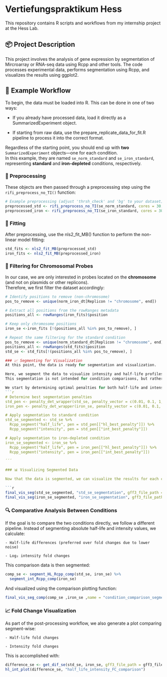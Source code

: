 # Vertiefungspraktikum Hess

This repository contains R scripts and workflows from my internship project at the Hess Lab.

## 📦 Project Description

This project involves the analysis of gene expression by segmentation of Mircroarray or RNA-seq data using Rcpp and other tools.
The code processes experimental data, performs segmentation using Rcpp, and visualizes the results using ggplot2.

## 🔁 Example Workflow
To begin, the data must be loaded into R. This can be done in one of two ways:

   - If you already have processed data, load it directly as a SummarizedExperiment object.

   - If starting from raw data, use the prepare_replicate_data_for_fit.R pipeline to process it into the correct format.


Regardless of the starting point, you should end up with **two** `SummarizedExperiment` objects—one for each condition.  
In this example, they are named `se_norm_standard` and `se_iron_standard`, representing **standard** and **iron-depleted** conditions, respectively.

### 🧼 Preprocessing

These objects are then passed through a preprocessing step using the `rifi_preprocess_no_TI()` function:

```r
# Example preprocessing (adjust 'thrsh_check' and 'bg' to your dataset)
preprocessed_std <- rifi_preprocess_no_TI(se_norm_standard, cores = 30, thrsh_check = 850, bg = 2500)
preprocessed_iron <- rifi_preprocess_no_TI(se_iron_standard, cores = 30, thrsh_check = 850, bg = 2500)
```

### 🔬 Fitting
After preprocessing, use the nls2_fit_MB() function to perform the non-linear model fitting:

```r
std_fits <- nls2_fit_MB(preprocessed_std)
iron_fits <- nls2_fit_MB(preprocessed_iron)
```

### 🧹 Filtering for Chromosomal Probes

In our case, we are only interested in probes located on the **chromosome** (and not on plasmids or other replicons).  
Therefore, we first filter the dataset accordingly:

```r
# Identify positions to remove (non-chromosome)
pos_to_remove <- unique(norm_iron_dt[Replicon != "chromosome", end])

# Extract all positions from the rowRanges metadata
positions_all <- rowRanges(iron_fits)$position

# Keep only chromosome positions
iron_se <-iron_fits [!(positions_all %in% pos_to_remove), ]

# Repeat the same filtering for the standard condition
pos_to_remove <- unique(norm_standard_dt[Replicon != "chromosome", end])
positions_all <- rowRanges(std_fits)$position
std_se <- std_fits[!(positions_all %in% pos_to_remove), ]

### 📈 Segmenting for Visualization
At this point, the data is ready for segmentation and visualization.

Here, we segment the data to visualize intensity and half-life profiles.
This segmentation is not intended for condition comparisons, but rather for generating interpretable visual segments.

We start by determining optimal penalties for both half-life and intensity using penalty_det_wrapper(), and then apply the segmentation:
```r
# Determine best segmentation penalties
std_pen <- penalty_det_wrapper(std_se, penalty_vector = c(0.01, 0.1, 1, 2, 5, 10, 20, 30, 50))
iron_pen <- penalty_det_wrapper(iron_se, penalty_vector = c(0.01, 0.1, 1, 2, 5, 10, 20, 30, 50))

# Apply segmentation to standard condition
std_se_segmented <- std_se %>%
  Rcpp_segment("half_life", pen = std_pen[["hl_best_penalty"]]) %>%
  Rcpp_segment("intensity", pen = std_pen[["int_best_penalty"]])

# Apply segmentation to iron-depleted condition
iron_se_segmented <- iron_se %>%
  Rcpp_segment("half_life", pen = iron_pen[["hl_best_penalty"]]) %>%
  Rcpp_segment("intensity", pen = iron_pen[["int_best_penalty"]])

´´´

### 📊 Visualizing Segmented Data

Now that the data is segmented, we can visualize the results for each condition using the final_vis_seg() function:

```r
final_vis_seg(std_se_segmented, "std_se_segmentation", gff3_file_path = gff3_file_path)
final_vis_seg(iron_se_segmented, "iron_se_segmentation", gff3_file_path = gff3_file_path)
```
### 🔍 Comparative Analysis Between Conditions

If the goal is to compare the two conditions directly, we follow a different pipeline.
Instead of segmenting absolute half-life and intensity values, we calculate:

    - Half-life differences (preferred over fold changes due to lower noise)

    - Log₂ intensity fold changes

This comparison data is then segmented:

```r
comp_se <- segment_HL_Rcpp_comp(std_se, iron_se) %>%
  segment_int_Rcpp_comp(iron_se)

```

And visualized using the comparison plotting function:

```r
final_vis_seg_comp(comp_se ,iron_se ,name = "condition_comparison_segmentation", gff3_file_path = gff3_file_path)
```
### 📈 Fold Change Visualization

As part of the post-processing workflow, we also generate a plot comparing segment-wise:

    - Half-life fold changes

    - Intensity fold changes

This is accomplished with:
```r
difference_se <- get_dif_se(std_se, iron_se, gff3_file_path = gff3_file_path)
hl_int_plot(difference_se, "half_life_intensity_FC_comparison")
```